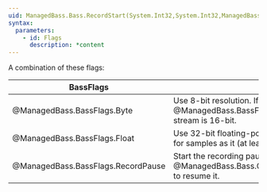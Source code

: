 ```yaml
---
uid: ManagedBass.Bass.RecordStart(System.Int32,System.Int32,ManagedBass.BassFlags,ManagedBass.RecordProcedure,System.IntPtr)
syntax:
  parameters:
    - id: Flags
      description: *content
---
```


A combination of these flags:  

BassFlags                                | Description
-----------------------------------------|-------------
@ManagedBass.BassFlags.Byte        | Use 8-bit resolution. If neither this or the @ManagedBass.BassFlags.Float flags are specified, then the stream is 16-bit.
@ManagedBass.BassFlags.Float       | Use 32-bit floating-point sample data. Not really recommended for samples as it (at least) doubles the memory usage.
@ManagedBass.BassFlags.RecordPause | Start the recording paused. Use @ManagedBass.Bass.ChannelPlay(System.Int32,System.Boolean) to resume it.